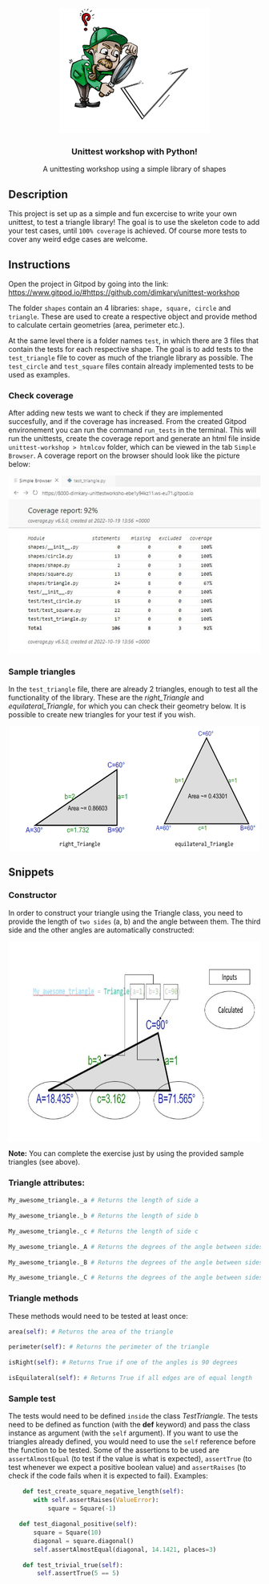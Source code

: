 <br />
<div align="center">
  <a>
    <img src="images/triangle.jpg" alt="Logo" width="300" height="250">
  </a>

  <h3 align="center">Unittest workshop with Python!</h3>

  <p align="center">
    A unittesting workshop using a simple library of shapes
    <br />
  </p>
</div>

## Description

This project is set up as a simple and fun excercise to write your own unittest, to test a triangle library! The goal is to use the skeleton code to add your test cases, until ``` 100% coverage ``` is achieved. Of course more tests to cover any weird edge cases are welcome.

## Instructions
Open the project in Gitpod by going into the link: https://www.gitpod.io/#https://github.com/dimkary/unittest-workshop

The folder ``` shapes ``` contain an 4 libraries: ``` shape, square, circle ``` and ``` triangle ```. These are used to create a respective object and provide method to calculate certain geometries (area, perimeter etc.).

At the same level there is a folder names ``` test ```, in which there are 3 files that contain the tests for each respective shape. The goal is to add tests to the ``` test_triangle ``` file to cover as much of the triangle library as possible. The ``` test_circle ``` and ``` test_square ``` files contain already implemented tests to be used as examples.

### Check coverage
After adding new tests we want to check if they are implemented succesfully, and if the coverage has increased. From the created Gitpod environement you can run the command ``` run_tests ``` in the terminal. This will run the unittests, create the coverage report and generate an html file inside ``` unittest-workshop > htmlcov ``` folder, which can be viewed in the tab ``` Simple Browser ```. A coverage report on the browser should look like the picture below:
<div align="center">
  <a>
    <img src="images/coverage_snap.jpg" alt="coverage">
  </a>
</div>

### Sample triangles

In the ``` test_triangle ``` file, there are already 2 triangles, enough to test all the functionality of the library. These are the *right_Triangle* and *equilateral_Triangle*, for which you can check their geometry below. It is possible to create new triangles for your test if you wish.
<div align="center">
  <a>
    <img src="images/sample_triangles.png" alt="sample triangles" align="center"  width="500" height="250">
  </a>
</div>

## Snippets
### Constructor

In order to construct your triangle using the Triangle class, you need to provide the length of ``` two sides ``` (a, b) and the angle between them. The third side and the other angles are automatically constructed:

<div align="center">
  <a>
    <img src="images/how_to.jpg" alt="Triangle construction" align="center" width="700" height="400">
  </a>
</div>

**Note:** You can complete the exercise just by using the provided sample triangles (see above).
### Triangle attributes:
  ```py
  My_awesome_triangle._a # Returns the length of side a
  ```
  ```py
  My_awesome_triangle._b # Returns the length of side b
  ```
  ```py
  My_awesome_triangle._c # Returns the length of side c
  ```
  ```py
  My_awesome_triangle._A # Returns the degrees of the angle between sides b,c (opposite of side a)
  ```
  ```py
  My_awesome_triangle._B # Returns the degrees of the angle between sides a,c (opposite of side b)
  ```
  ```py
  My_awesome_triangle._C # Returns the degrees of the angle between sides a,b (opposite of side C)
  ```
### Triangle methods

These methods would need to be tested at least once:

  ```py
  area(self): # Returns the area of the triangle
  ```
  ```py
  perimeter(self): # Returns the perimeter of the triangle
  ```
  ```py
  isRight(self): # Returns True if one of the angles is 90 degrees
  ```
  ```py
  isEquilateral(self): # Returns True if all edges are of equal length
  ```
   
### Sample test
The tests would need to be defined ``` inside ``` the class _TestTriangle_. The tests need to be defined as function (with the **def**
 keyword) and pass the class instance as argument (with the ``` self ``` argument). If you want to use the triangles already defined, you would need to use the ``` self ``` reference before the function to be tested. Some of the assertions to be used are ``` assertAlmostEqual ``` (to test if the value is what is expected), ``` assertTrue ``` (to test whenever we expect a positive boolean value) and ``` assertRaises ``` (to check if the code fails when it is expected to fail). Examples:
 ```py
     def test_create_square_negative_length(self):
        with self.assertRaises(ValueError):
            square = Square(-1)
 ```
 ```py
    def test_diagonal_positive(self):
        square = Square(10)
        diagonal = square.diagonal()
        self.assertAlmostEqual(diagonal, 14.1421, places=3)
 ```
 ```py
     def test_trivial_true(self):
         self.assertTrue(5 == 5)
 ```
